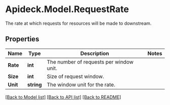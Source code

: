 # Apideck.Model.RequestRate
The rate at which requests for resources will be made to downstream.

## Properties

Name | Type | Description | Notes
------------ | ------------- | ------------- | -------------
**Rate** | **int** | The number of requests per window unit. | 
**Size** | **int** | Size of request window. | 
**Unit** | **string** | The window unit for the rate. | 

[[Back to Model list]](../README.md#documentation-for-models) [[Back to API list]](../README.md#documentation-for-api-endpoints) [[Back to README]](../README.md)

